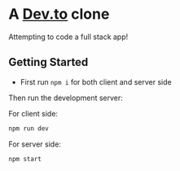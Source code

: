 # A [Dev.to](https://dev.to/) clone

Attempting to code a full stack app!

## Getting Started

- First run ```npm i``` for both client and server side

Then run the development server:

For client side:
```bash
npm run dev
```

For server side:
```bash
npm start
```
